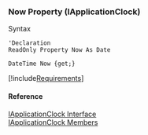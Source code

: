 ﻿### Now Property (IApplicationClock)

Syntax

```vbnet
'Declaration
ReadOnly Property Now As Date

DateTime Now {get;}
```

[!include[Requirements](../partials/requirements.md)]

#### Reference

[IApplicationClock Interface](FChoice.Toolkits.Clarify~FChoice.Toolkits.Clarify.Support.IApplicationClock.md)  
[IApplicationClock Members](FChoice.Toolkits.Clarify~FChoice.Toolkits.Clarify.Support.IApplicationClock_members.md)